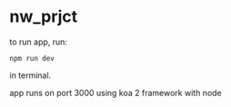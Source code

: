 # nw_prjct
to run app, run:

```npm run dev```

in terminal.

app runs on port 3000 using koa 2 framework with node
